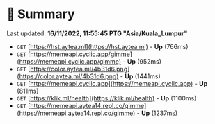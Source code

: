 # 📖 Summary
Last updated: **16/11/2022, 11:55:45 PTG "Asia/Kuala_Lumpur"**

- `GET` [https://hst.aytea.ml](https://hst.aytea.ml) - **Up** (766ms)
- `GET` [https://memeapi.cyclic.app/gimme](https://memeapi.cyclic.app/gimme) - **Up** (952ms)
- `GET` [https://color.aytea.ml/4b31d6.png](https://color.aytea.ml/4b31d6.png) - **Up** (1441ms)
- `GET` [https://memeapi.cyclic.app](https://memeapi.cyclic.app) - **Up** (811ms)
- `GET` [https://klik.ml/health](https://klik.ml/health) - **Up** (1100ms)
- `GET` [https://memeapi.aytea14.repl.co/gimme](https://memeapi.aytea14.repl.co/gimme) - **Up** (1237ms)
